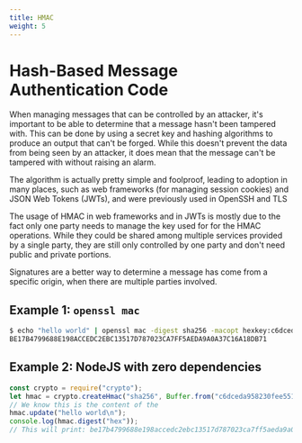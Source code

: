 ```yaml
---
title: HMAC
weight: 5
---
```


# Hash-Based Message Authentication Code

When managing messages that can be controlled by an attacker, it's important to
be able to determine that a message hasn't been tampered with. This can be done
by using a secret key and hashing algorithms to produce an output that can't be
forged. While this doesn't prevent the data from being seen by an attacker, it
does mean that the message can't be tampered with without raising an alarm.

The algorithm is actually pretty simple and foolproof, leading to adoption in
many places, such as web frameworks (for managing session cookies) and JSON Web
Tokens (JWTs), and were previously used in OpenSSH and TLS

The usage of HMAC in web frameworks and in JWTs is mostly due to the fact only
one party needs to manage the key used for for the HMAC operations. While they
could be shared among multiple services provided by a single party, they are
still only controlled by one party and don't need public and private portions.

Signatures are a better way to determine a message has come from a specific
origin, when there are multiple parties involved.

## Example 1: `openssl mac`

```sh
$ echo "hello world" | openssl mac -digest sha256 -macopt hexkey:c6dceda958230fee551cbe2b55e2989b4512a43253132e538dcf5a2ba23fa15d -in hmac
BE17B4799688E198ACCEDC2EBC13517D787023CA7FF5AEDA9A0A37C16A18DB71
```

## Example 2: NodeJS with zero dependencies

```js
const crypto = require("crypto");
let hmac = crypto.createHmac("sha256", Buffer.from("c6dceda958230fee551cbe2b55e2989b4512a43253132e538dcf5a2ba23fa15d"));
// We know this is the content of the 
hmac.update("hello world\n");
console.log(hmac.digest("hex"));
// This will print: be17b4799688e198accedc2ebc13517d787023ca7ff5aeda9a0a37c16a18db71
```
